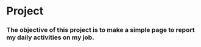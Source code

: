 # Project

### The objective of this project is to make a simple page to report my daily activities on my job.
